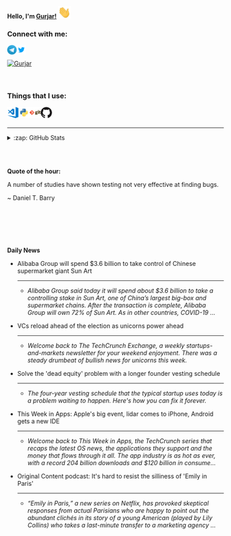 #### Hello, I'm [Gurjar!](https://GurjarKing.github.io) <img src="https://raw.githubusercontent.com/ABSphreak/ABSphreak/master/gifs/Hi.gif" width="30px"></h2>


### Connect with me:

[<img align="left" alt="Gurjar | Telegram" width="22px" src="https://raw.githubusercontent.com/github/explore/80688e429a7d4ef2fca1e82350fe8e3517d3494d/topics/telegram/telegram.png" />][Telegram]
[<img align="left" alt="Gurjar | Twitter" width="22px" src="https://raw.githubusercontent.com/github/explore/80688e429a7d4ef2fca1e82350fe8e3517d3494d/topics/twitter/twitter.png" />][Twitter]
<br >
<br >
<a href="https://github.com/GurjarKing"><img src="https://komarev.com/ghpvc/?username=GurjarKing" alt="Gurjar" /></a> <br />
<br />
<br />
<!-- <br >

![](https://visitor-badge.glitch.me/badge?page_id=GurjarKing)

<br /> -->

### Things that I use:

[<img align="left" alt="Visual Studio Code" width="26px" src="https://raw.githubusercontent.com/github/explore/80688e429a7d4ef2fca1e82350fe8e3517d3494d/topics/visual-studio-code/visual-studio-code.png" />][VSCode]
[<img align="left" alt="Python" width="26px" src="https://raw.githubusercontent.com/github/explore/80688e429a7d4ef2fca1e82350fe8e3517d3494d/topics/python/python.png" />][Python]
[<img align="left" alt="Git" width="26px" src="https://raw.githubusercontent.com/github/explore/80688e429a7d4ef2fca1e82350fe8e3517d3494d/topics/git/git.png" />][Git]
[<img align="left" alt="GitHub" width="26px" src="https://raw.githubusercontent.com/github/explore/78df643247d429f6cc873026c0622819ad797942/topics/github/github.png" />][Github]

<br />
<br />

---
<details>
  <summary>:zap: GitHub Stats</summary>

<img align="left" alt="Gurjar's Github Stats" src="https://github-readme-stats.vercel.app/api?username=GurjarKing&show_icons=true&hide_border=true&count_private=true&include_all_commit=true&theme=algolia" />

</details>

<!-- ### 🔔 My latest tweet
<a href="https://twitter.com/Gurjar_King43" target="_blank">
	<img src="https://github.com/GurjarKing/GurjarKing/raw/master/tweet.png" width="70%" align="center" alt="Click to view on Twitter" title="My latest tweet, as an image"/>
</a> -->
<br>

<pre>

</pre>

**Quote of the hour:**

A number of studies have shown testing not very effective at finding bugs.

~ Daniel T. Barry
<pre>

</pre>
<br>
<pre>


</pre>
<strong>Daily News</strong>
  
  - Alibaba Group will spend $3.6 billion to take control of Chinese supermarket giant Sun Art
     <hr/>
     
      - *Alibaba Group said today it will spend about $3.6 billion to take a controlling stake in Sun Art, one of China’s largest big-box and supermarket chains. After the transaction is complete, Alibaba Group will own 72% of Sun Art. As in other countries, COVID-19 …*
     
  - VCs reload ahead of the election as unicorns power ahead
      <hr/>
      
      - *Welcome back to The TechCrunch Exchange, a weekly startups-and-markets newsletter for your weekend enjoyment. There was a steady drumbeat of bullish news for unicorns this week.*
      
  - Solve the 'dead equity' problem with a longer founder vesting schedule
      <hr/>
      
      - *The four-year vesting schedule that the typical startup uses today is a problem waiting to happen. Here's how you can fix it forever.*
      
  - This Week in Apps: Apple's big event, lidar comes to iPhone, Android gets a new IDE
      <hr/>
      
      - *Welcome back to This Week in Apps, the TechCrunch series that recaps the latest OS news, the applications they support and the money that flows through it all. The app industry is as hot as ever, with a record 204 billion downloads and $120 billion in consume…*
       
  - Original Content podcast: It's hard to resist the silliness of 'Emily in Paris'
      <hr/>
       
       - *“Emily in Paris,” a new series on Netflix, has provoked skeptical responses from actual Parisians who are happy to point out the abundant clichés in its story of a young American (played by Lily Collins) who takes a last-minute transfer to a marketing agency …*
      

<br />

[VSCode]: https://code.visualstudio.com/
[Python]: https://www.python.org/
[Git]: https://git-scm.com/
[Github]: https://github.com/
[Telegram]: https://t.me/Gurjar_King/
[Twitter]: https://twitter.com/Gurjar_King43/
